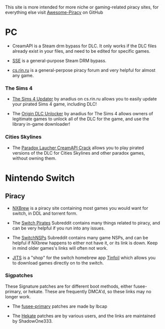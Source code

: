 This site is more intended for more niche or gaming-related piracy sites, for everything else visit [Awesome-Piracy](https://github.com/Igglybuff/awesome-piracy/blob/master/readme.md) on GitHub

# PC

- CreamAPI is a Steam drm bypass for DLC. It only works if the DLC files already exist in your files, and need to be edited for specific games.

- [SSE](https://github.com/MAXBURAOT/SmartSteamEmu) is a general-purpose Steam DRM bypass.

- [cs.rin.ru](cs.rin.ru/forum) is a general-perpose piracy forum and very helpful for almost any game.

### The Sims 4

- [The Sims 4 Updater](https://cs.rin.ru/forum/viewtopic.php?f=20&t=102519) by anadius on cs.rin.ru allows you to easily update your pirated Sims 4 game, including DLC!

- The [Origin DLC Unlocker](https://cs.rin.ru/forum/viewtopic.php?f=20&t=104412) by anadius for The Sims 4 allows owners of legitimate games to unlock all of the DLC for the game, and use the library in-game downloader!

### Cities Skylines

- The [Paradox Laucher CreamAPI Crack](https://mega.nz/folder/45YBwIxZ#fsZNZZu9twY2PVLgrB86fA) allows you to play pirated versions of the DLC for Cities Skylines and other paradox games, without owning them.

# Nintendo Switch

## Piracy

- [NXBrew](https://nxbrew.com/) is a piracy site containing most games you would want for switch, in DDL and torrent form.

- The [Switch Pirates](https://www.reddit.com/r/SwitchPirates/) Subreddit contains many things related to piracy, and can be very helpful if you run into any issues.

- The [SwitchNSPs](https://www.reddit.com/r/SwitchNSPs/) Subreddit contains many game NSPs, and can be helpful if NXbrew happens to either not have it, or its link is down. Keep in mind older games's links will often not work.

- [JITS](https://www.jits.cc) is a "shop" for the switch homebrew app [Tinfoil](https://www.tinfoil.io) which allows you to download games directly on to the switch.

### Sigpatches

These Signature patches are for different boot methods, either fusee-primary, or hekate. These are frequently DMCA'd, so these links may no longer work.

- The [fusee-primary](https://gbatemp.net/threads/sigpatches-for-atmosphere-fusee-primary-only.567542/) patches are made by Ibcap

- The [Hekate](https://gbatemp.net/threads/sigpatches-for-atmosphere-hekate-fss0-fusee-secondary-only.571543) patches are by various users, and the links are maintained by ShadowOne333.

